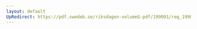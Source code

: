 ```yaml
---
layout: default
UpRedirect: https://pdf.swedeb.se/riksdagen-volumeG-pdf/199091/reg_199091/reg_199091_0160.pdf
---
```

